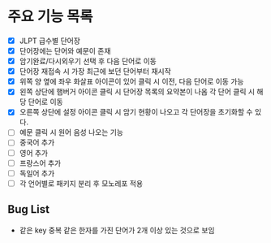 # 주요 기능 목록

- [x] JLPT 급수별 단어장
- [x] 단어장에는 단어와 예문이 존재
- [x] 암기완료/다시외우기 선택 후 다음 단어로 이동
- [x] 단어장 재접속 시 가장 최근에 보던 단어부터 재시작
- [x] 위쪽 양 옆에 좌우 화살표 아이콘이 있어 클릭 시 이전, 다음 단어로 이동 가능
- [x] 왼쪽 상단에 햄버거 아이콘 클릭 시 단어장 목록의 요약본이 나옴 각 단어 클릭 시 해당 단어로 이동
- [x] 오른쪽 상단에 설정 아이콘 클릭 시 암기 현황이 나오고 각 단어장을 초기화할 수 있다.
- [ ] 예문 클릭 시 원어 음성 나오는 기능
- [ ] 중국어 추가
- [ ] 영어 추가
- [ ] 프랑스어 추가
- [ ] 독일어 추가
- [ ] 각 언어별로 패키지 분리 후 모노레포 적용

## Bug List

- 같은 key 중복 같은 한자를 가진 단어가 2개 이상 있는 것으로 보임
